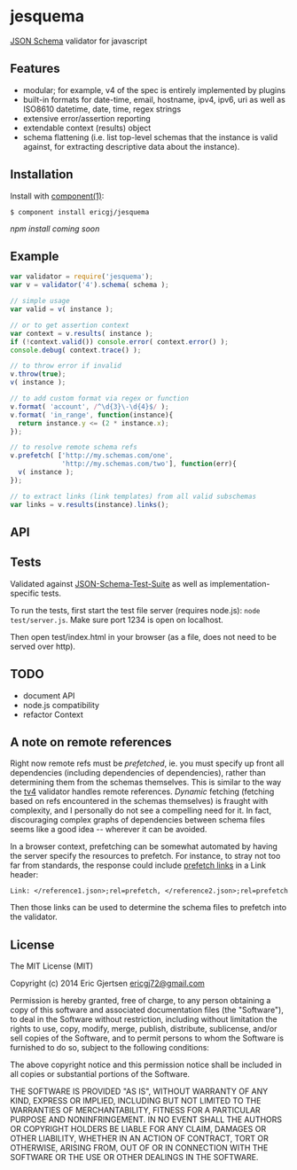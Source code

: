 
# jesquema

  [JSON Schema][1] validator for javascript

## Features
  
  - modular; for example, v4 of the spec is entirely implemented by plugins
  - built-in formats for date-time, email, hostname, ipv4, ipv6, uri
    as well as ISO8610 datetime, date, time, regex strings
  - extensive error/assertion reporting
  - extendable context (results) object
  - schema flattening (i.e. list top-level schemas that the instance is valid 
    against, for extracting descriptive data about the instance).
  
## Installation

  Install with [component(1)](http://component.io):

    $ component install ericgj/jesquema

  _npm install coming soon_

## Example

  ```js
  var validator = require('jesquema');
  var v = validator('4').schema( schema );
  
  // simple usage
  var valid = v( instance );

  // or to get assertion context
  var context = v.results( instance );
  if (!context.valid()) console.error( context.error() );
  console.debug( context.trace() );

  // to throw error if invalid
  v.throw(true);
  v( instance );
  
  // to add custom format via regex or function
  v.format( 'account', /^\d{3}\-\d{4}$/ );
  v.format( 'in_range', function(instance){ 
    return instance.y <= (2 * instance.x); 
  });
  
  // to resolve remote schema refs
  v.prefetch( ['http://my.schemas.com/one', 
               'http://my.schemas.com/two'], function(err){
    v( instance );
  });

  // to extract links (link templates) from all valid subschemas
  var links = v.results(instance).links();

  ```

## API

## Tests

  Validated against [JSON-Schema-Test-Suite][suite] as well as implementation-
  specific tests.

  To run the tests, first start the test file server (requires node.js):
  `node test/server.js`. Make sure port 1234 is open on localhost.

  Then open test/index.html in your browser (as a file, does not need to be
  served over http).


## TODO

- document API
- node.js compatibility
- refactor Context


## A note on remote references

  Right now remote refs must be _prefetched_, ie. you must specify up front
  all dependencies (including dependencies of dependencies), rather than
  determining them from the schemas themselves. This is similar to the way
  the [tv4][tv4] validator handles remote references.  _Dynamic_ fetching
  (fetching based on refs encountered in the schemas themselves) is fraught
  with complexity, and I personally do not see a compelling need for it. In
  fact, discouraging complex graphs of dependencies between schema files
  seems like a good idea -- wherever it can be avoided.

  In a browser context, prefetching can be somewhat automated by having the
  server specify the resources to prefetch. For instance, to stray not too
  far from standards, the response could include [prefetch links][prefetch]
  in a Link header:

    Link: </reference1.json>;rel=prefetch, </reference2.json>;rel=prefetch

  Then those links can be used to determine the schema files to prefetch into
  the validator.


## License

  The MIT License (MIT)

  Copyright (c) 2014 Eric Gjertsen <ericgj72@gmail.com>

  Permission is hereby granted, free of charge, to any person obtaining a copy
  of this software and associated documentation files (the "Software"), to deal
  in the Software without restriction, including without limitation the rights
  to use, copy, modify, merge, publish, distribute, sublicense, and/or sell
  copies of the Software, and to permit persons to whom the Software is
  furnished to do so, subject to the following conditions:

  The above copyright notice and this permission notice shall be included in
  all copies or substantial portions of the Software.

  THE SOFTWARE IS PROVIDED "AS IS", WITHOUT WARRANTY OF ANY KIND, EXPRESS OR
  IMPLIED, INCLUDING BUT NOT LIMITED TO THE WARRANTIES OF MERCHANTABILITY,
  FITNESS FOR A PARTICULAR PURPOSE AND NONINFRINGEMENT. IN NO EVENT SHALL THE
  AUTHORS OR COPYRIGHT HOLDERS BE LIABLE FOR ANY CLAIM, DAMAGES OR OTHER
  LIABILITY, WHETHER IN AN ACTION OF CONTRACT, TORT OR OTHERWISE, ARISING FROM,
  OUT OF OR IN CONNECTION WITH THE SOFTWARE OR THE USE OR OTHER DEALINGS IN
  THE SOFTWARE.


[1]: http://json-schema.org/
[suite]: https://github.com/json-schema/JSON-Schema-Test-Suite
[tv4]: https://github.com/geraintluff/tv4
[prefetch]: https://en.wikipedia.org/wiki/Link_prefetching

